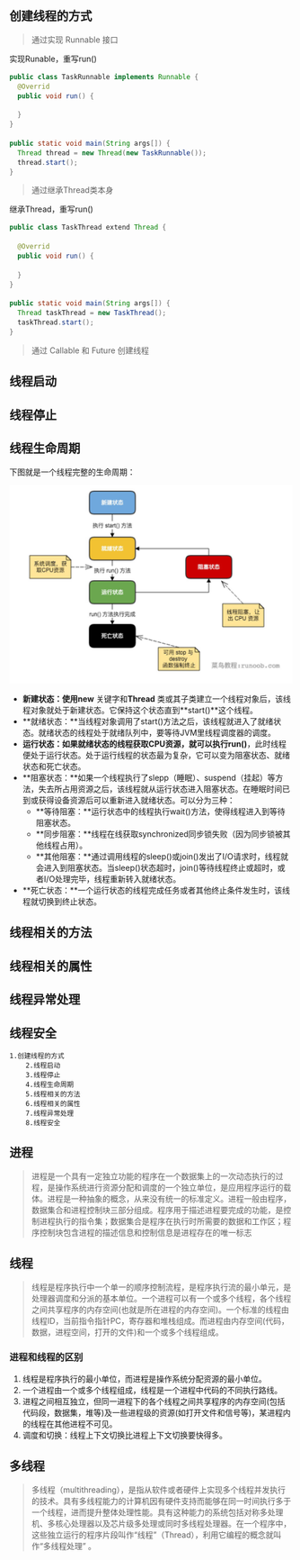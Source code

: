 

## 创建线程的方式

> 通过实现 Runnable 接口

实现Runable，重写run()

```java
public class TaskRunnable implements Runnable {
  @Overrid
  public void run() {
    
  }
}

public static void main(String args[]) {
  Thread thread = new Thread(new TaskRunnable());
  thread.start();
}
```



> 通过继承Thread类本身

继承Thread，重写run()

```java
public class TaskThread extend Thread {
  
  @Overrid
  public void run() {
    
  }
}

public static void main(String args[]) {
  Thread taskThread = new TaskThread();
  taskThread.start();
}
```



> 通过 Callable 和 Future 创建线程

## 线程启动

## 线程停止

## 线程生命周期

下图就是一个线程完整的生命周期：

![java-thread](Img/Java/2/java-thread.jpg)

+ **新建状态：**使用**new** 关键字和**Thread** 类或其子类建立一个线程对象后，该线程对象就处于新建状态。它保持这个状态直到**start()**这个线程。
+ **就绪状态：**当线程对象调用了start()方法之后，该线程就进入了就绪状态。就绪状态的线程处于就绪队列中，要等待JVM里线程调度器的调度。
+ **运行状态：**如果就绪状态的线程获取CPU资源，就可以执行**run()**，此时线程便处于运行状态。处于运行线程的状态最为复杂，它可以变为阻塞状态、就绪状态和死亡状态。
+ **阻塞状态：**如果一个线程执行了slepp（睡眠）、suspend（挂起）等方法，失去所占用资源之后，该线程就从运行状态进入阻塞状态。在睡眠时间已到或获得设备资源后可以重新进入就绪状态。可以分为三种：
  * **等待阻塞：**运行状态中的线程执行wait()方法，使得线程进入到等待阻塞状态。
  * **同步阻塞：**线程在线获取synchronized同步锁失败（因为同步锁被其他线程占用）。
  * **其他阻塞：**通过调用线程的sleep()或join()发出了I/O请求时，线程就会进入到阻塞状态。当sleep()状态超时，join()等待线程终止或超时，或者I/O处理完毕，线程重新转入就绪状态。
+ **死亡状态：**一个运行状态的线程完成任务或者其他终止条件发生时，该线程就切换到终止状态。

## 线程相关的方法

## 线程相关的属性

## 线程异常处理

## 线程安全

```
1.创建线程的方式
    2.线程启动
    3.线程停止
    4.线程生命周期
    5.线程相关的方法
    6.线程相关的属性
    7.线程异常处理
    8.线程安全
```

## 进程

> 进程是一个具有一定独立功能的程序在一个数据集上的一次动态执行的过程，是操作系统进行资源分配和调度的一个独立单位，是应用程序运行的载体。进程是一种抽象的概念，从来没有统一的标准定义。进程一般由程序，数据集合和进程控制块三部分组成。程序用于描述进程要完成的功能，是控制进程执行的指令集；数据集合是程序在执行时所需要的数据和工作区；程序控制块包含进程的描述信息和控制信息是进程存在的唯一标志
>

## 线程

> 线程是程序执行中一个单一的顺序控制流程，是程序执行流的最小单元，是处理器调度和分派的基本单位。一个进程可以有一个或多个线程，各个线程之间共享程序的内存空间(也就是所在进程的内存空间)。一个标准的线程由线程ID，当前指令指针PC，寄存器和堆栈组成。而进程由内存空间(代码，数据，进程空间，打开的文件)和一个或多个线程组成。
>

### 进程和线程的区别

1. 线程是程序执行的最小单位，而进程是操作系统分配资源的最小单位。
2. 一个进程由一个或多个线程组成，线程是一个进程中代码的不同执行路线。
3. 进程之间相互独立，但同一进程下的各个线程之间共享程序的内存空间(包括代码段，数据集，堆等)及一些进程级的资源(如打开文件和信号等)，某进程内的线程在其他进程不可见。
4. 调度和切换：线程上下文切换比进程上下文切换要快得多。

## 多线程

> 多线程（multithreading），是指从软件或者硬件上实现多个线程并发执行的技术。具有多线程能力的计算机因有硬件支持而能够在同一时间执行多于一个线程，进而提升整体处理性能。具有这种能力的系统包括对称多处理机、多核心处理器以及芯片级多处理或同时多线程处理器。在一个程序中，这些独立运行的程序片段叫作“线程”（Thread），利用它编程的概念就叫作“多线程处理”  。

